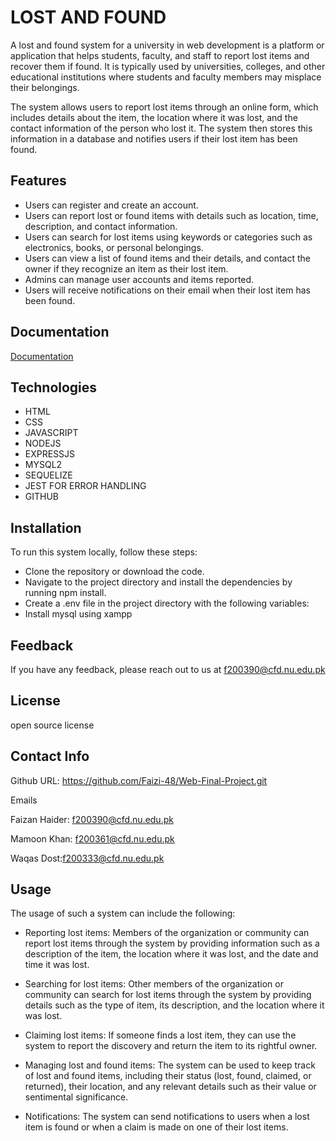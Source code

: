 
# LOST AND FOUND

A lost and found system for a university in web development is a platform or application that helps students, faculty, and staff to report lost items and recover them if found. It is typically used by universities, colleges, and other educational institutions where students and faculty members may misplace their belongings.

The system allows users to report lost items through an online form, which includes details about the item, the location where it was lost, and the contact information of the person who lost it. The system then stores this information in a database and notifies users if their lost item has been found.




## Features

- Users can register and create an account.
- Users can report lost or found items with details such as location, time, description, and contact information.
- Users can search for lost items using keywords or categories such as electronics, books, or personal belongings.
- Users can view a list of found items and their details, and contact the owner if they recognize an item as their lost item.
- Admins can manage user accounts and items reported.
- Users will receive notifications on their email when their lost item has been found.




## Documentation

[Documentation](https://documenter.getpostman.com/view/26955377/2s93XzwMhN)


## Technologies
- HTML
- CSS
- JAVASCRIPT
- NODEJS
- EXPRESSJS
- MYSQL2
- SEQUELIZE
- JEST FOR ERROR HANDLING
- GITHUB

## Installation

To run this system locally, follow these steps:

- Clone the repository or download the code.
- Navigate to the project directory and install the dependencies by running npm install.
- Create a .env file in the project directory with the following variables:
- Install mysql using xampp
  
    
## Feedback

If you have any feedback, please reach out to us at f200390@cfd.nu.edu.pk


## License

open source license


## Contact Info
Github URL: https://github.com/Faizi-48/Web-Final-Project.git

Emails

Faizan Haider: f200390@cfd.nu.edu.pk

Mamoon Khan: f200361@cfd.nu.edu.pk

Waqas Dost:f200333@cfd.nu.edu.pk
## Usage

The usage of such a system can include the following:

- Reporting lost items: Members of the organization or community can report lost items through the system by providing information such as a description of the item, the location where it was lost, and the date and time it was lost.

- Searching for lost items: Other members of the organization or community can search for lost items through the system by providing details such as the type of item, its description, and the location where it was lost.

- Claiming lost items: If someone finds a lost item, they can use the system to report the discovery and return the item to its rightful owner.

- Managing lost and found items: The system can be used to keep track of lost and found items, including their status (lost, found, claimed, or returned), their location, and any relevant details such as their value or sentimental significance.

- Notifications: The system can send notifications to users when a lost item is found or when a claim is made on one of their lost items.
